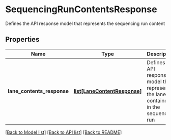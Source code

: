 # SequencingRunContentsResponse

Defines the API response model that represents the sequencing run content
## Properties
Name | Type | Description | Notes
------------ | ------------- | ------------- | -------------
**lane_contents_response** | [**list[LaneContentResponse]**](LaneContentResponse.md) | Defines the API response model that represents the lanes contained in the sequencing run | [optional] 

[[Back to Model list]](../README.md#documentation-for-models) [[Back to API list]](../README.md#documentation-for-api-endpoints) [[Back to README]](../README.md)


